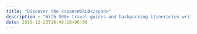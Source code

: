 ```yaml
---
title: "Discover the <span>WORLD</span>"
description : "With 500+ travel guides and backpacking itineraries written, we have all the information you need to help you plan your dream trip around the world."
date: 2019-12-23T16:48:28+06:00
---
```

